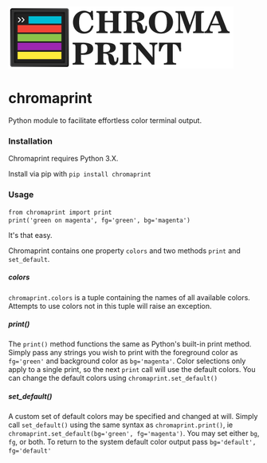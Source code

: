 ![Logo](https://raw.githubusercontent.com/sawyersteven/chromaprint/master/img/Logo_wide.png)

# chromaprint
Python module to facilitate effortless color terminal output.

### Installation
Chromaprint requires Python 3.X.

Install via pip with `pip install chromaprint`


### Usage
    from chromaprint import print
    print('green on magenta', fg='green', bg='magenta')

It's that easy.

Chromaprint contains one property `colors` and two methods `print` and `set_default`.

##### colors
`chromaprint.colors` is a tuple containing the names of all available colors. Attempts to use colors not in this tuple will raise an exception.

##### print()
The `print()` method functions the same as Python's built-in print method. Simply pass any strings you wish to print with the foreground color as `fg='green'` and background color as `bg='magenta'`. Color selections only apply to a single print, so the next `print` call will use the default colors. You can change the default colors using `chromaprint.set_default()`

##### set_default()
A custom set of default colors may be specified and changed at will. Simply call `set_default()` using the same syntax as `chromaprint.print()`, ie `chromaprint.set_default(bg='green', fg='magenta')`. You may set either `bg`, `fg`, or both. To return to the system default color output pass `bg='default', fg='default'`
